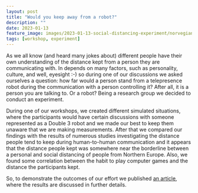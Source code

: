 ```yaml
---
layout: post
title: "Would you keep away from a robot?"
description: ""
date: 2023-01-13
feature_image: images/2023-01-13-social-distancing-experiment/norvegian-bus-stop.jpg
tags: [workshop, experiment]
---
```


As we all know (and heard many jokes about) different people have their own understanding of the distance kept from a person they are communicating with. In depends on many factors, such as personality, culture, and well, eyesight :-) so during one of our discussions we asked ourselves a question: how far would a person stand from a telepresence robot during the communication with a person controlling it? After all, it is a person you are talking to. Or a robot? Being a research group we decided to conduct an experiment.

<!--more-->

During one of our workshops, we created different simulated situations, where the participants would have certain discussions with someone represented as a Double 3 robot and we made our best to keep them unaware that we are making measurements. After that we compared our findings with the results of numerous studies investigating the distance people tend to keep during human-to-human communication and it appears that the distance people kept was somewhere near the borderline between a personal and social distancing of people from Northern Europe. Also, we found some correlation between the habit to play computer games and the distance the participants kept.

So, to demonstrate the outcomes of our effort we published [an article](https://www.frontiersin.org/articles/10.3389/feduc.2022.1046461/full), where the results are discussed in further details.